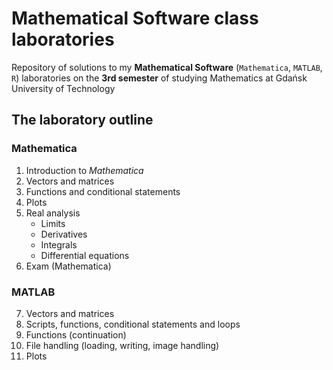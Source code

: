 # Mathematical Software class laboratories
Repository of solutions to my **Mathematical Software** (`Mathematica`, `MATLAB`, `R`) laboratories on the **3rd semester** of studying Mathematics at Gdańsk University of Technology

## The laboratory outline

### Mathematica
1. Introduction to *Mathematica*
2. Vectors and matrices
3. Functions and conditional statements
4. Plots
5. Real analysis
   - Limits
   - Derivatives
   - Integrals
   - Differential equations
6. Exam (Mathematica)

### MATLAB
7. Vectors and matrices
8. Scripts, functions, conditional statements and loops
9. Functions (continuation)
10. File handling (loading, writing, image handling)
11. Plots
